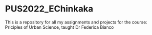# PUS2022_EChinkaka

This is a repository for all my assignments and projects for the course: Priciples of Urban Science, taught Dr Federica Bianco
